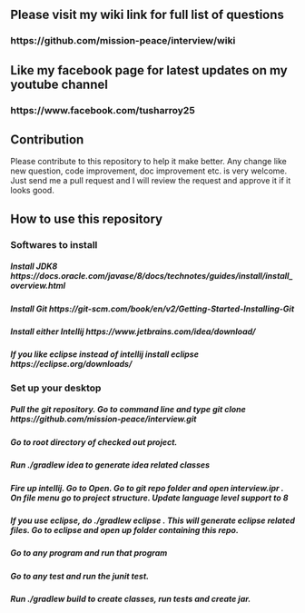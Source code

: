 
<h2>Please visit my wiki link for full list of questions</h2>
<h3>https://github.com/mission-peace/interview/wiki</h3>

<h2> Like my facebook page for latest updates on my youtube channel</h2>
<h3>https://www.facebook.com/tusharroy25</h3>

<h2> Contribution </h2>
Please contribute to this repository to help it make better. Any change like new question, code improvement, doc improvement etc. is very welcome. Just send me a pull request and I will review the request and approve it if it looks good. 

<h2> How to use this repository </h2>

<h3> Softwares to install </h3>
<h5> Install JDK8 https://docs.oracle.com/javase/8/docs/technotes/guides/install/install_overview.html </h5>
<h5> Install Git https://git-scm.com/book/en/v2/Getting-Started-Installing-Git </h5>
<h5> Install either Intellij https://www.jetbrains.com/idea/download/ </h5>
<h5> If you like eclipse instead of intellij install eclipse https://eclipse.org/downloads/ </h5>

<h3> Set up your desktop </h3>
<h5> Pull the git repository. Go to command line and type git clone https://github.com/mission-peace/interview.git </h5>
<h5> Go to root directory of checked out project. </h5>
<h5> Run ./gradlew idea to generate idea related classes </h5>
<h5> Fire up intellij. Go to Open. Go to git repo folder and open interview.ipr . On file menu go to project structure. Update language level support to 8 </h5>
<h5> If you use eclipse, do ./gradlew eclipse . This will generate eclipse related files. Go to eclipse and open up folder containing this repo. </h5>
<h5> Go to any program and run that program </h5>
<h5> Go to any test and run the junit test. </h5>
<h5> Run ./gradlew build to create classes, run tests and create jar.
